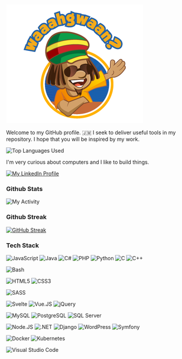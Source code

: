 ![Dread: Wah Gwaan?](./.attachments/wah-gwaan.png)

Welcome to my GitHub profile. :jamaica:
I seek to deliver useful tools in my repository. 
I hope that you will be inspired by my work.

<img src="https://github-readme-stats.vercel.app/api/top-langs/?username=dayton-outar" alt="Top Languages Used" />

I'm very curious about computers and I like to build things.

<!--
**dayton-outar/dayton-outar** is a ✨ _special_ ✨ repository because its `README.md` (this file) appears on your GitHub profile.

Here are some ideas to get you started:

- 🔭 I’m currently working on ...
- 🌱 I’m currently learning ...
- 👯 I’m looking to collaborate on ...
- 🤔 I’m looking for help with ...
- 💬 Ask me about ...
- 📫 How to reach me: ...
- 😄 Pronouns: ...
- ⚡ Fun fact: ...
-->

[![My LinkedIn Profile](https://img.shields.io/badge/LinkedIn-0077B5?style=for-the-badge&logo=linkedin&logoColor=white)](https://www.linkedin.com/in/dayton-outar-a4758143/)

### Github Stats

<img src="https://github-readme-stats.vercel.app/api?username=dayton-outar&show_icons=true" alt="My Activity" />

### Github Streak

[![GitHub Streak](https://streak-stats.demolab.com/?user=dayton-outar)](https://git.io/streak-stats)

### Tech Stack

![JavaScript](https://img.shields.io/badge/JavaScript-F7DF1E?style=for-the-badge&logo=javascript&logoColor=black) ![Java](https://img.shields.io/badge/Java-ED8B00?style=for-the-badge&logo=java&logoColor=white) ![C#](https://img.shields.io/badge/C%23-239120?style=for-the-badge&logo=c-sharp&logoColor=white) ![PHP](https://img.shields.io/badge/PHP-777BB4?style=for-the-badge&logo=php&logoColor=white) ![Python](https://img.shields.io/badge/Python-3776AB?style=for-the-badge&logo=python&logoColor=white) ![C](https://img.shields.io/badge/C-00599C?style=for-the-badge&logo=c&logoColor=white) ![C++](https://img.shields.io/badge/C%2B%2B-00599C?style=for-the-badge&logo=c%2B%2B&logoColor=white)

![Bash](https://img.shields.io/badge/shell_script-%23121011.svg?style=for-the-badge&logo=gnu-bash&logoColor=white)

![HTML5](https://img.shields.io/badge/HTML5-E34F26?style=for-the-badge&logo=html5&logoColor=white) ![CSS3](https://img.shields.io/badge/CSS3-1572B6?style=for-the-badge&logo=css3&logoColor=white)

![SASS](https://img.shields.io/badge/Sass-CC6699?style=for-the-badge&logo=sass&logoColor=white)

![Svelte](https://img.shields.io/badge/svelte-%23f1413d.svg?style=for-the-badge&logo=svelte&logoColor=white) ![Vue.JS](https://img.shields.io/badge/Vue.js-35495E?style=for-the-badge&logo=vue-dot-js&logoColor=4FC08D) ![jQuery](https://img.shields.io/badge/jQuery-0769AD?style=for-the-badge&logo=jquery&logoColor=white)

![MySQL](https://img.shields.io/badge/MySQL-00000F?style=for-the-badge&logo=mysql&logoColor=white) ![PostgreSQL](https://img.shields.io/badge/PostgreSQL-316192?style=for-the-badge&logo=postgresql&logoColor=white) ![SQL Server](https://img.shields.io/badge/Microsoft%20SQL%20Sever-CC2927?style=for-the-badge&logo=microsoft%20sql%20server&logoColor=white)

![Node.JS](https://img.shields.io/badge/Node.js-43853D?style=for-the-badge&logo=node-dot-js&logoColor=white) ![.NET](https://img.shields.io/badge/.NET-5C2D91?style=for-the-badge&logo=dot-net&logoColor=white) ![Django](https://img.shields.io/badge/Django-092E20?style=for-the-badge&logo=django&logoColor=green) ![WordPress](https://img.shields.io/badge/WordPress-%23117AC9.svg?style=for-the-badge&logo=WordPress&logoColor=white) ![Symfony](https://img.shields.io/badge/symfony-%23000000.svg?style=for-the-badge&logo=symfony&logoColor=white)

![Docker](https://img.shields.io/badge/Docker-2CA5E0?style=for-the-badge&logo=docker&logoColor=white) ![Kubernetes](https://img.shields.io/badge/kubernetes-%23326ce5.svg?style=for-the-badge&logo=kubernetes&logoColor=white)

![Visual Studio Code](https://img.shields.io/badge/Visual_Studio_Code-0078D4?style=for-the-badge&logo=visual%20studio%20code&logoColor=white)

